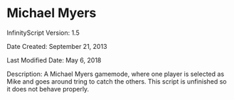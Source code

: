 # Michael Myers

InfinityScript Version: 1.5

Date Created: September 21, 2013

Last Modified Date: May 6, 2018

Description:
A Michael Myers gamemode, where one player is selected as Mike and goes around tring to catch the others. This script is unfinished so it does not behave properly.
